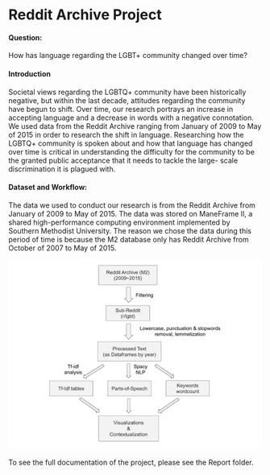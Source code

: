 # Reddit Archive Project

#### Question: 
How has language regarding  the LGBT+ community changed over time?

#### Introduction
Societal views regarding the LGBTQ+ community have been historically negative, but within the last decade, attitudes regarding the community have begun to shift. Over time, our research portrays an increase in accepting language and a decrease in words with a negative connotation. We used data from the Reddit Archive ranging from January of 2009 to May of 2015 in order to research the shift in language. Researching how the LGBTQ+ community is spoken about and how that language has changed over time is critical in understanding the difficulty for the community to be the granted public acceptance that it needs to tackle the large- scale discrimination it is plagued with.


#### Dataset and Workflow:
The data we used to conduct our research is from the Reddit Archive from January of 2009 to May of 2015. The data was stored on ManeFrame II, a shared high-performance computing environment implemented by Southern Methodist University. The reason we chose the data during this period of time is because the M2 database only has Reddit Archive from October of 2007 to May of 2015. 

![Data flowchart](https://github.com/akoo1/Reddit_Archive_Project/blob/main/data_flowchart/reddit_dataset_flowchart.png?raw=true)



To see the full documentation of the project, please see the Report folder.
